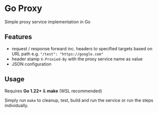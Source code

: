 # Go Proxy

Simple proxy service implementation in Go

## Features

- request / response forward inc. headers to specified targets based on URL path e.g. `"/test": "https://google.com"`
- header stamp `X-Proxied-By` with the proxy service name as value
- JSON configuration

## Usage

Requires **Go 1.22+** & **make** (WSL recommended)

Simply run `make` to cleanup, test, build and run the service or run the steps individually.
